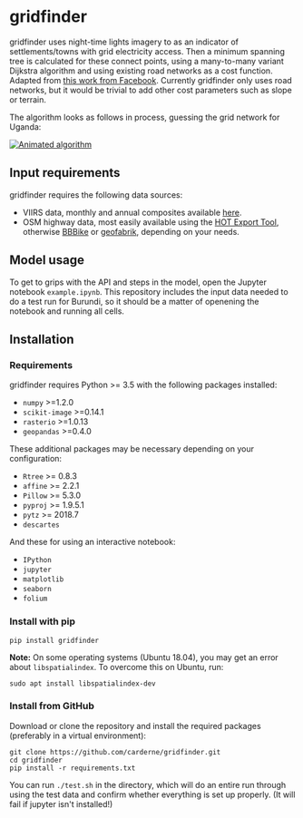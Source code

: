 # gridfinder

gridfinder uses night-time lights imagery to as an indicator of settlements/towns with grid electricity access. Then a minimum spanning tree is calculated for these connect points, using a many-to-many variant Dijkstra algorithm and using existing road networks as a cost function. Adapted from [this work from Facebook](https://github.com/facebookresearch/many-to-many-dijkstra). Currently gridfinder only uses road networks, but it would be trivial to add other cost parameters such as slope or terrain.

The algorithm looks as follows in process, guessing the grid network for Uganda:

[![Animated algorithm](https://raw.githubusercontent.com/carderne/gridfinder/master/gridfinder-animated.gif)](#)

## Input requirements
gridfinder requires the following data sources:
- VIIRS data, monthly and annual composites available [here](https://ngdc.noaa.gov/eog/viirs/download_dnb_composites.html).
- OSM highway data, most easily available using the [HOT Export Tool](https://export.hotosm.org/en/v3/), otherwise [BBBike](https://extract.bbbike.org/) or [geofabrik](https://download.geofabrik.de/), depending on your needs.

## Model usage

To get to grips with the API and steps in the model, open the Jupyter notebook `example.ipynb`. This repository  includes the input data needed to do a test run for Burundi, so it should be a matter of openening the notebook and running all cells.

## Installation
### Requirements
gridfinder requires Python >= 3.5 with the following packages installed:
 - `numpy` >=1.2.0
 - `scikit-image` >=0.14.1
 - `rasterio` >=1.0.13
 - `geopandas` >=0.4.0

These additional packages may be necessary depending on your configuration:
 - `Rtree` >= 0.8.3
 - `affine` >= 2.2.1
 - `Pillow` >= 5.3.0
 - `pyproj` >= 1.9.5.1
 - `pytz` >= 2018.7
 - `descartes`

 And these for using an interactive notebook:
 - `IPython`
 - `jupyter`
 - `matplotlib`
 - `seaborn`
 - `folium`

### Install with pip

    pip install gridfinder

**Note:** On some operating systems (Ubuntu 18.04), you may get an error about `libspatialindex`. To overcome this on Ubuntu, run:

    sudo apt install libspatialindex-dev

### Install from GitHub
Download or clone the repository and install the required packages (preferably in a virtual environment):

    git clone https://github.com/carderne/gridfinder.git
    cd gridfinder
    pip install -r requirements.txt

You can run ```./test.sh``` in the directory, which will do an entire run through using the test data and confirm whether everything is set up properly. (It will fail if jupyter isn't installed!)
